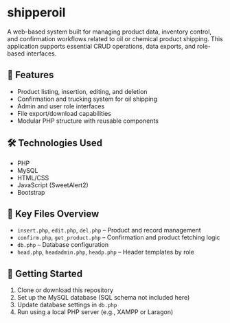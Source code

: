 # shipperoil

A web-based system built for managing product data, inventory control, and confirmation workflows related to oil or chemical product shipping. This application supports essential CRUD operations, data exports, and role-based interfaces.

## 🚚 Features

- Product listing, insertion, editing, and deletion
- Confirmation and trucking system for oil shipping
- Admin and user role interfaces
- File export/download capabilities
- Modular PHP structure with reusable components

## 🛠️ Technologies Used

- PHP
- MySQL
- HTML/CSS
- JavaScript (SweetAlert2)
- Bootstrap

## 📁 Key Files Overview

- `insert.php`, `edit.php`, `del.php` – Product and record management
- `confirm.php`, `get_product.php` – Confirmation and product fetching logic
- `db.php` – Database configuration
- `head.php`, `headadmin.php`, `headp.php` – Header templates by role

## 🚀 Getting Started

1. Clone or download this repository
2. Set up the MySQL database (SQL schema not included here)
3. Update database settings in `db.php`
4. Run using a local PHP server (e.g., XAMPP or Laragon)

